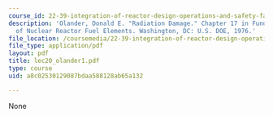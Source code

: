 ```yaml
---
course_id: 22-39-integration-of-reactor-design-operations-and-safety-fall-2006
description: 'Olander, Donald E. "Radiation Damage." Chapter 17 in Fundamental Aspects
  of Nuclear Reactor Fuel Elements. Washington, DC: U.S. DOE, 1976.'
file_location: /coursemedia/22-39-integration-of-reactor-design-operations-and-safety-fall-2006/a8c02530129087bdaa588128ab65a132_lec20_olander1.pdf
file_type: application/pdf
layout: pdf
title: lec20_olander1.pdf
type: course
uid: a8c02530129087bdaa588128ab65a132

---
```

None